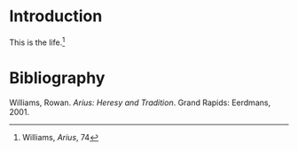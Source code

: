 Introduction
============

This is the life.[^1]

Bibliography
============

Williams, Rowan. *Arius: Heresy and Tradition*. Grand Rapids: Eerdmans,
2001.

[^1]: Williams, *Arius*, 74
